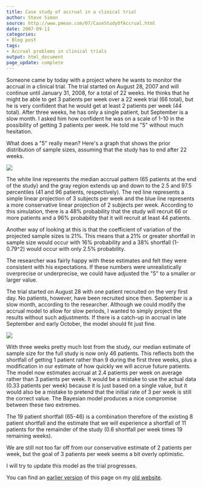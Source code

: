 ```yaml
---
title: Case study of accrual in a clinical trial
author: Steve Simon
source: http://www.pmean.com/07/CaseStudyOfAccrual.html
date: 2007-09-11
categories:
- Blog post
tags:
- Accrual problems in clinical trials
output: html_document
page_update: complete
---
```


Someone came by today with a project where he wants to monitor the accrual in a clinical trial. The trial started on August 28, 2007 and will continue until January 31, 2008, for a total of 22 weeks. He thinks that he might be able to get 3 patients per week over a 22 week trial (66 total), but he is very confident that he would get at least 2 patients per week (44 total). After three weeks, he has only a single patient, but September is a slow month. I asked him how confident he was on a scale of 1-10 in the possibility of getting 3 patients per week. He told me "5" without much hesitation.

<!---More--->

What does a "5" really mean? Here's a graph that shows the prior distribution of sample sizes, assuming that the study has to end after 22 weeks.

![](http://www.pmean.com/new-images/07/CaseStudyOfAccrual01.gif)

The white line represents the median accrual pattern (65 patients at the end of the study) and the gray region extends up and down to the 2.5 and 97.5 percentiles (41 and 96 patients, respectively). The red line represents a simple linear projection of 3 subjects per week and the blue line represents a more conservative linear projection of 2 subjects per week. According to this simulation, there is a 48% probability that the study will recruit 66 or more patients and a 96% probability that it will recruit at least 44 patients.

Another way of looking at this is that the coefficient of variation of the projected sample sizes is 21%. This means that a 21% or greater shortfall in sample size would occur with 16% probability and a 38% shortfall (1-0.79^2) would occur with only 2.5% probability.

The researcher was fairly happy with these estimates and felt they were consistent with his expectations. If these numbers were unrealistically overprecise or underprecise, we could have adjusted the "5" to a smaller or larger value.

The trial started on August 28 with one patient recruited on the very first day. No patients, however, have been recruited since then. September is a slow month, according to the researcher. Although we could modify the accrual model to allow for slow periods, I wanted to simply project the results without such adjustments. If there is a catch-up in accrual in late September and early October, the model should fit just fine.

![](http://www.pmean.com/new-images/07/CaseStudyOfAccrual02.gif)

With three weeks pretty much lost from the study, our median estimate of sample size for the full study is now only 46 patients. This reflects both the shortfall of getting 1 patient rather than 9 during the first three weeks, plus a modification in our estimate of how quickly we will accrue future patients. The model now estimates accrual at 2.4 patients per week on average rather than 3 patients per week. It would be a mistake to use the actual data (0.33 patients per week) because it is just based on a single value, but it would also be a mistake to pretend that the initial rate of 3 per week is still the correct value. The Bayesian model produces a nice compromise between these two extremes.

The 19 patient shortfall (65-46) is a combination therefore of the existing 8 patient shortfall and the estimate that we will experience a shortfall of 11 patients for the remainder of the study (0.6 shortfall per week times 19 remaining weeks).

We are still not too far off from our conservative estimate of 2 patients per week, but the goal of 3 patients per week seems a bit overly optimistic.

I will try to update this model as the trial progresses.

You can find an [earlier version][sim1] of this page on my [old website][sim2].

[sim1]: http://www.pmean.com/07/CaseStudyOfAccrual.html
[sim2]: http://www.pmean.com